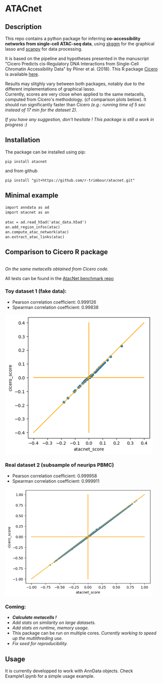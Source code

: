 # ATACnet


## Description
This repo contains a python package for inferring **co-accessibility networks from single-cell ATAC-seq data**, using [skggm](https://www.github.com/skggm/skggm) for the graphical lasso and [scanpy](https://www.github.com/theislab/scanpy) for data processing.

It is based on the pipeline and hypotheses presented in the manuscript "Cicero Predicts cis-Regulatory DNA Interactions from Single-Cell Chromatin Accessibility Data" by Pliner et al. (2018). This R package [Cicero](https://cole-trapnell-lab.github.io/cicero-release/) is available [here](https://www.github.com/cole-trapnell-lab/cicero-release).

Results may slitghly vary between both packages, notably due to the different implementations of graphical lasso. 
<br> Currently, scores are very close when applied to the same metacells, computed from Cicero's methodology. (cf comparison plots below). It should run significantly faster than Cicero _(e.g.: running time of 5 sec instead of 17 min for the dataset 2)_.

_If you have any suggestion, don't hesitate ! This package is still a work in progress :)_


## Installation
The package can be installed using pip:

```
pip install atacnet
```

 and from github
```
pip install "git+https://github.com/r-trimbour/atacnet.git"
```

## Minimal example
```
import anndata as ad
import atacnet as an

atac = ad.read_h5ad('atac_data.h5ad')
an.add_region_infos(atac)
an.compute_atac_network(atac)
an.extract_atac_links(atac)
```

## Comparison to Cicero R package
<br> *On the same metacells obtained from Cicero code.*

All tests can be found in the [AtacNet benchmark repo](https://github.com/r-trimbour/atacnet_benchmark)

### Toy dataset 1 (fake data): 
- Pearson correlation coefficient: 0.999126
- Spearman correlation coefficient: 0.99838
<img src="Figures/correlation_toy_dataset1.png" align="center" width="480"/>

### Real dataset 2 (subsample of neurips PBMC)
- Pearson correlation coefficient: 0.999958
- Spearman correlation coefficient: 0.999911
<img src="Figures/correlation_real_dataset2.png" align="center" width="480"/>


### Coming:

- _**Calculate metacells !**_
- _Add stats on similarity on large datasets._
- _Add stats on runtime, memory usage._
- This package can be run on multiple cores. _Currently working to speed up the mutlithreding use._
- _Fix seed for reproducibility._

## Usage
It is currently developped to work with AnnData objects. Check Example1.ipynb for a simple usage example.

